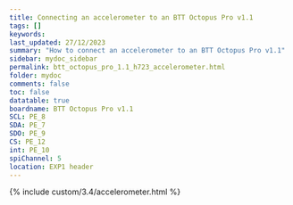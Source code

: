 ```yaml
---
title: Connecting an accelerometer to an BTT Octopus Pro v1.1
tags: []
keywords: 
last_updated: 27/12/2023
summary: "How to connect an accelerometer to an BTT Octopus Pro v1.1"
sidebar: mydoc_sidebar
permalink: btt_octopus_pro_1.1_h723_accelerometer.html
folder: mydoc
comments: false
toc: false
datatable: true
boardname: BTT Octopus Pro v1.1
SCL: PE_8
SDA: PE_7
SDO: PE_9
CS: PE_12
int: PE_10
spiChannel: 5
location: EXP1 header
---
```


{% include custom/3.4/accelerometer.html %}
